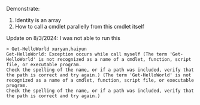 Demonstrate:
1. Identity is an array
2. How to call a cmdlet parallelly from this cmdlet itself

Update on 8/3/2024:
I was not able to run this

```
> Get-HelloWorld xuryan,haiyun
Get-HelloWorld: Exception occurs while call myself (The term 'Get-HelloWorld' is not recognized as a name of a cmdlet, function, script file, or executable program.
Check the spelling of the name, or if a path was included, verify that the path is correct and try again.) (The term 'Get-HelloWorld' is not recognized as a name of a cmdlet, function, script file, or executable program.
Check the spelling of the name, or if a path was included, verify that the path is correct and try again.)
```